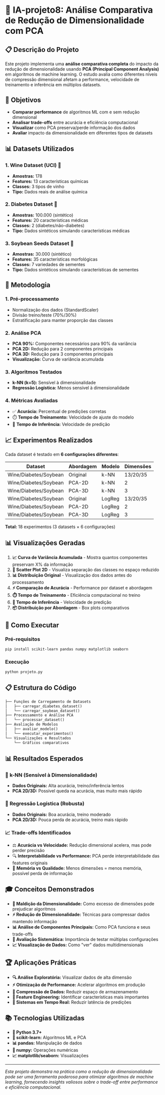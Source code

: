 # 🍷 IA-projeto8: Análise Comparativa de Redução de Dimensionalidade com PCA

## 📋 Descrição do Projeto

Este projeto implementa uma **análise comparativa completa** do impacto da redução de dimensionalidade usando **PCA (Principal Component Analysis)** em algoritmos de machine learning. O estudo avalia como diferentes níveis de compressão dimensional afetam a performance, velocidade de treinamento e inferência em múltiplos datasets.

## 🎯 Objetivos

- **Comparar performance** de algoritmos ML com e sem redução dimensional
- **Analisar trade-offs** entre acurácia e eficiência computacional
- **Visualizar** como PCA preserva/perde informação dos dados
- **Avaliar** impacto da dimensionalidade em diferentes tipos de datasets

## 📊 Datasets Utilizados

### 1. **Wine Dataset (UCI)** 🍾
- **Amostras:** 178
- **Features:** 13 características químicas
- **Classes:** 3 tipos de vinho
- **Tipo:** Dados reais de análise química

### 2. **Diabetes Dataset** 🏥
- **Amostras:** 100.000 (sintético)
- **Features:** 20 características médicas
- **Classes:** 2 (diabetes/não-diabetes)
- **Tipo:** Dados sintéticos simulando características médicas

### 3. **Soybean Seeds Dataset** 🌱
- **Amostras:** 30.000 (sintético)
- **Features:** 35 características morfológicas
- **Classes:** 7 variedades de sementes
- **Tipo:** Dados sintéticos simulando características de sementes

## 🔬 Metodologia

### 1. **Pré-processamento**
- Normalização dos dados (StandardScaler)
- Divisão treino/teste (70%/30%)
- Estratificação para manter proporção das classes

### 2. **Análise PCA**
- **PCA 90%:** Componentes necessários para 90% da variância
- **PCA 2D:** Redução para 2 componentes principais
- **PCA 3D:** Redução para 3 componentes principais
- **Visualização:** Curva de variância acumulada

### 3. **Algoritmos Testados**
- **k-NN (k=5):** Sensível à dimensionalidade
- **Regressão Logística:** Menos sensível à dimensionalidade

### 4. **Métricas Avaliadas**
- ✅ **Acurácia:** Percentual de predições corretas
- ⏱️ **Tempo de Treinamento:** Velocidade de ajuste do modelo
- 🚀 **Tempo de Inferência:** Velocidade de predição

## 📈 Experimentos Realizados

Cada dataset é testado em **6 configurações diferentes**:

| Dataset | Abordagem | Modelo | Dimensões |
|---------|-----------|--------|-----------|
| Wine/Diabetes/Soybean | Original | k-NN | 13/20/35 |
| Wine/Diabetes/Soybean | PCA-2D | k-NN | 2 |
| Wine/Diabetes/Soybean | PCA-3D | k-NN | 3 |
| Wine/Diabetes/Soybean | Original | LogReg | 13/20/35 |
| Wine/Diabetes/Soybean | PCA-2D | LogReg | 2 |
| Wine/Diabetes/Soybean | PCA-3D | LogReg | 3 |

**Total:** 18 experimentos (3 datasets × 6 configurações)

## 📊 Visualizações Geradas

1. **📈 Curva de Variância Acumulada** - Mostra quantos componentes preservam X% da informação
2. **🎨 Scatter Plot 2D** - Visualiza separação das classes no espaço reduzido
3. **📊 Distribuição Original** - Visualização dos dados antes do processamento
4. **⚡ Comparação de Acurácia** - Performance por dataset e abordagem
5. **⏱️ Tempo de Treinamento** - Eficiência computacional no treino
6. **🚀 Tempo de Inferência** - Velocidade de predição
7. **📦 Distribuição por Abordagem** - Box plots comparativos

## 🚀 Como Executar

### Pré-requisitos
```bash
pip install scikit-learn pandas numpy matplotlib seaborn
```

### Execução
```bash
python projeto.py
```

## 📋 Estrutura do Código

```python
├── Funções de Carregamento de Datasets
│   ├── carregar_diabetes_dataset()
│   └── carregar_soybean_dataset()
├── Processamento e Análise PCA
│   └── processar_dataset()
├── Avaliação de Modelos
│   ├── avaliar_modelo()
│   └── executar_experimentos()
└── Visualizações e Resultados
    └── Gráficos comparativos
```

## 📊 Resultados Esperados

### 🔴 **k-NN (Sensível à Dimensionalidade)**
- **Dados Originais:** Alta acurácia, treino/inferência lentos
- **PCA 2D/3D:** Possível queda na acurácia, mas muito mais rápido

### 🔵 **Regressão Logística (Robusta)**
- **Dados Originais:** Boa acurácia, treino moderado
- **PCA 2D/3D:** Pouca perda de acurácia, treino mais rápido

### 📈 **Trade-offs Identificados**
- ⚖️ **Acurácia vs Velocidade:** Redução dimensional acelera, mas pode perder precisão
- 🔍 **Interpretabilidade vs Performance:** PCA perde interpretabilidade das features originais
- 💾 **Memória vs Qualidade:** Menos dimensões = menos memória, possível perda de informação

## 🎓 Conceitos Demonstrados

- **🎯 Maldição da Dimensionalidade:** Como excesso de dimensões pode prejudicar algoritmos
- **⚡ Redução de Dimensionalidade:** Técnicas para compressar dados mantendo informação
- **📊 Análise de Componentes Principais:** Como PCA funciona e seus trade-offs
- **🔄 Avaliação Sistemática:** Importância de testar múltiplas configurações
- **📈 Visualização de Dados:** Como "ver" dados multidimensionais

## 🏆 Aplicações Práticas

- **🔍 Análise Exploratória:** Visualizar dados de alta dimensão
- **⚡ Otimização de Performance:** Acelerar algoritmos em produção
- **💾 Compressão de Dados:** Reduzir espaço de armazenamento
- **🎯 Feature Engineering:** Identificar características mais importantes
- **🚀 Sistemas em Tempo Real:** Reduzir latência de predições

## 📚 Tecnologias Utilizadas

- **🐍 Python 3.7+**
- **🤖 scikit-learn:** Algoritmos ML e PCA
- **📊 pandas:** Manipulação de dados
- **🔢 numpy:** Operações numéricas
- **📈 matplotlib/seaborn:** Visualizações


---

*Este projeto demonstra na prática como a redução de dimensionalidade pode ser uma ferramenta poderosa para otimizar algoritmos de machine learning, fornecendo insights valiosos sobre o trade-off entre performance e eficiência computacional.*
